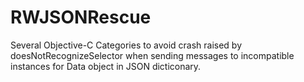 # RWJSONRescue
Several Objective-C Categories to avoid crash raised by doesNotRecognizeSelector when sending messages to incompatible instances for Data object in JSON dicticonary. 
